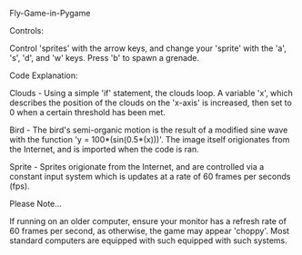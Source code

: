 Fly-Game-in-Pygame


Controls:

Control 'sprites' with the arrow keys, and change your 'sprite' with the 'a', 's', 'd', and 'w' keys. Press 'b' to spawn a grenade.


Code Explanation:                                                                                                                         

Clouds - Using a simple 'if' statement, the clouds loop. A variable 'x', which describes the position of the clouds on the 'x-axis' is increased, then set to 0 when a certain threshold has been met.                                                                           

Bird - The bird's semi-organic motion is the result of a modified sine wave with the function 'y = 100*(sin(0.5*(x)))'. The image itself origionates from the Internet, and is imported when the code is ran.                                                                       

Sprite - Sprites origionate from the Internet, and are controlled via a constant input system which is updates at a rate of 60 frames per seconds (fps).      


Please Note...                                                                                                                             

If running on an older computer, ensure your monitor has a refresh rate of 60 frames per second, as otherwise, the game may appear 'choppy'. Most standard computers are equipped with such equipped with such systems.
